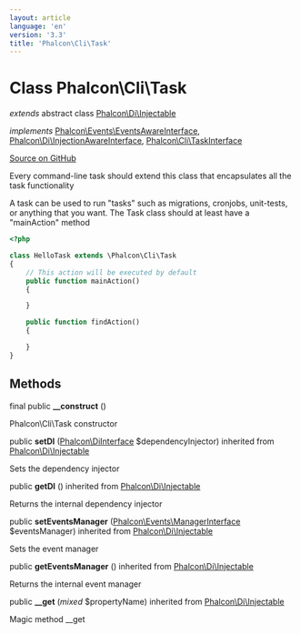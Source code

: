 ```yaml
---
layout: article
language: 'en'
version: '3.3'
title: 'Phalcon\Cli\Task'
---
```

# Class **Phalcon\Cli\Task**

*extends* abstract class [Phalcon\Di\Injectable](/3.3/en/api/Phalcon_Di_Injectable)

*implements* [Phalcon\Events\EventsAwareInterface](/3.3/en/api/Phalcon_Events_EventsAwareInterface), [Phalcon\Di\InjectionAwareInterface](/3.3/en/api/Phalcon_Di_InjectionAwareInterface), [Phalcon\Cli\TaskInterface](/3.3/en/api/Phalcon_Cli_TaskInterface)

<a href="https://github.com/phalcon/cphalcon/tree/v3.3.0/phalcon/cli/task.zep" class="btn btn-default btn-sm">Source on GitHub</a>

Every command-line task should extend this class that encapsulates all the task functionality

A task can be used to run "tasks" such as migrations, cronjobs, unit-tests, or anything that you want.
The Task class should at least have a "mainAction" method

```php
<?php

class HelloTask extends \Phalcon\Cli\Task
{
    // This action will be executed by default
    public function mainAction()
    {

    }

    public function findAction()
    {

    }
}

```


## Methods
final public  **__construct** ()

Phalcon\Cli\Task constructor



public  **setDI** ([Phalcon\DiInterface](/3.3/en/api/Phalcon_DiInterface) $dependencyInjector) inherited from [Phalcon\Di\Injectable](/3.3/en/api/Phalcon_Di_Injectable)

Sets the dependency injector



public  **getDI** () inherited from [Phalcon\Di\Injectable](/3.3/en/api/Phalcon_Di_Injectable)

Returns the internal dependency injector



public  **setEventsManager** ([Phalcon\Events\ManagerInterface](/3.3/en/api/Phalcon_Events_ManagerInterface) $eventsManager) inherited from [Phalcon\Di\Injectable](/3.3/en/api/Phalcon_Di_Injectable)

Sets the event manager



public  **getEventsManager** () inherited from [Phalcon\Di\Injectable](/3.3/en/api/Phalcon_Di_Injectable)

Returns the internal event manager



public  **__get** (*mixed* $propertyName) inherited from [Phalcon\Di\Injectable](/3.3/en/api/Phalcon_Di_Injectable)

Magic method __get



